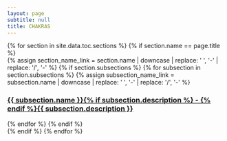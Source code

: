 ```yaml
---
layout: page
subtitle: null
title: CHAKRAS
---
```


<div class="posts-list text-center">
  {% for section in site.data.toc.sections %}
  {% if section.name == page.title %}
  <article class="post-preview">
    {% assign section_name_link = section.name | downcase | replace: ' ', '-' | replace: '/', '-' %}
      {% if section.subsections %}
      {% for subsection in section.subsections %}
      {% assign subsection_name_link = subsection.name | downcase | replace: ' ', '-' | replace: '/', '-' %}
      <a href="pages/{{ section_name_link }}/{{ subsection_name_link }}">
          <!-- <h3 class="post-subtitle">{{ subsection.name }}{{ subsection.description }}</h3> -->
          <h3 class="post-subtitle">{{ subsection.name }}{% if subsection.description %} - {% endif %}{{ subsection.description }}</h3>
      </a>
      {% endfor %}
      {% endif %}
  </article>
  {% endif %}    
  {% endfor %}
</div>
